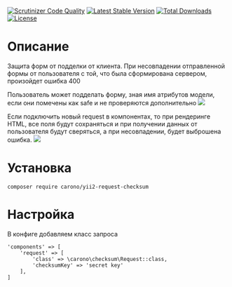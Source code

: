 [![Scrutinizer Code Quality](https://scrutinizer-ci.com/g/carono/yii2-request-checksum/badges/quality-score.png?b=master)](https://scrutinizer-ci.com/g/carono/yii2-request-checksum/?branch=master)
[![Latest Stable Version](https://poser.pugx.org/carono/yii2-request-checksum/v/stable)](https://packagist.org/packages/carono/yii2-request-checksum)
[![Total Downloads](https://poser.pugx.org/carono/yii2-request-checksum/downloads)](https://packagist.org/packages/carono/yii2-request-checksum)
[![License](https://poser.pugx.org/carono/yii2-request-checksum/license)](https://packagist.org/packages/carono/yii2-request-checksum)

Описание
=
Защита форм от подделки от клиента. При несовпадении отправленной формы от пользователя с той, что была сформирована сервером, произойдет ошибка 400

Пользователь может подделать форму, зная имя атрибутов модели, если они помечены как safe и не проверяются дополнительно
![](http://g.recordit.co/2aCVmeF7cL.gif)

Если подключить новый request в компонентах, то при рендеринге HTML, все поля будут сохраняться и при получении данных от пользователя будут сверяться, а при несовпадении, будет выброшена ошибка.
![](http://g.recordit.co/EBCTnhXtGI.gif)


Установка  
=
`composer require carono/yii2-request-checksum`

Настройка
=
В конфиге добавляем класс запроса

```
'components' => [
    'request' => [
        'class' => \carono\checksum\Request::class,
        'checksumKey' => 'secret key'
    ],
]
```